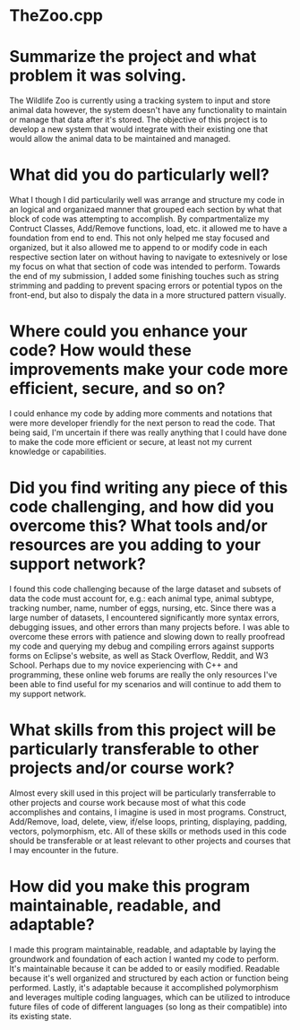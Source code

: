 # TheZoo.cpp

# Summarize the project and what problem it was solving.
The Wildlife Zoo is currently using a tracking system to input and store animal data however, the system doesn't have any functionality to maintain or manage that data after it's stored. The objective of this project is to develop a new system that would integrate with their existing one that would allow the animal data to be maintained and managed. 


# What did you do particularly well?
What I though I did particularily well was arrange and structure my code in an logical and organizaed manner that grouped each section by what that block of code was attempting to accomplish. By compartmentalize my Contruct Classes, Add/Remove functions, load, etc. it allowed me to have a foundation from end to end. This not only helped me stay focused and organized, but it also allowed me to append to or modify code in each respective section later on without having to navigate to extesnively or lose my focus on what that section of code was intended to perform. Towards the end of my submission, I added some finishing touches such as string strimming and padding to prevent spacing errors or potential typos on the front-end, but also to dispaly the data in a more structured pattern visually.


# Where could you enhance your code? How would these improvements make your code more efficient, secure, and so on?
I could enhance my code by adding more comments and notations that were more developer friendly for the next person to read the code. That being said, I'm uncertain if there was really anything that I could have done to make the code more efficient or secure, at least not my current knowledge or capabilities.


# Did you find writing any piece of this code challenging, and how did you overcome this? What tools and/or resources are you adding to your support network?
I found this code challenging because of the large dataset and subsets of data the code must account for, e.g.: each animal type, animal subtype, tracking number, name, number of eggs, nursing, etc. Since there was a large number of datasets, I encountered significantly more syntax errors, debugging issues, and other errors than many projects before. I was able to overcome these errors with patience and slowing down to really proofread my code and querying my debug and compiling errors against supports forms on Eclipse's website, as well as Stack Overflow, Reddit, and W3 School. Perhaps due to my novice experiencing with C++ and programming, these online web forums are really the only resources I've been able to find useful for my scenarios and will continue to add them to my support network.


# What skills from this project will be particularly transferable to other projects and/or course work?
Almost every skill used in this project will be particularly transferrable to other projects and course work because most of what this code accomplishes and contains, I imagine is used in most programs. Construct, Add/Remove, load, delete, view, if/else loops, printing, displaying, padding, vectors, polymorphism, etc. All of these skills or methods used in this code should be transferable or at least relevant to other projects and courses that I may encounter in the future. 

# How did you make this program maintainable, readable, and adaptable?
I made this program maintainable, readable, and adaptable by laying the groundwork and foundation of each action I wanted my code to perform. It's maintainable because it can be added to or easily modified. Readable because it's well organized and structured by each action or function being performed. Lastly, it's adaptable because it accomplished polymorphism and leverages multiple coding languages, which can be utilized to introduce future files of code of different languages (so long as their compatible) into its existing state.
